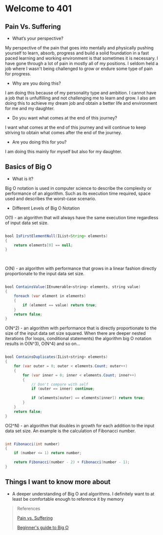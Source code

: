 # Welcome to 401

## Pain Vs. Suffering


- What’s your perspective?

My perspective of the pain that goes into mentally and physically pushing yourself to learn, absorb, progress and build a solid foundation in a fast paced learning and working environment is that sometimes it is necessary. I have gone through a lot of pain in mostly all of my positions. I seldom held a job where I wasn't being challenged to grow or endure some type of pain for progress.

- Why are you doing this?

I am doing this because of my personality type and ambition. I cannot have a job that is unfulfilling and not challenging me to learn and grow. I also am doing this to achieve my dream job and obtain a better life and environment for me and my daughter.

- Do you want what comes at the end of this journey?

I want what comes at the end of this journey and will continue to keep striving to obtain what comes after the end of the journey.

- Are you doing this for you?

I am doing this mainly for myself but also for my daughter. 


## Basics of Big O 

- What is it?

Big O notation is used in computer science to describe the complexity or performance of an algorithm. Such as its execution time required, space used and describes the worst-case scenario.

- Different Levels of Big O Notation

O(1) - an algorithm that will always have the same execution time regardless of input data set size.

```java

bool IsFirstElementNull(IList<String> elements)
{
    return elements[0] == null;
}

```

<br>

O(N) - an algorithm with performance that grows in a linear fashion directly proportionate to the input data set size. 

```java

bool ContainsValue(IEnumerable<string> elements, string value)
{
    foreach (var element in elements)
    {
        if (element == value) return true; 
    }     
    return false; 
}

```

O(N^2) - an algorithm with performance that is directly proportionate to the size of the input data set size squared. When there are deeper nested iterations (for loops, conditional statements) the algorithm big O notation results in O(N^3), O(N^4) and so on...

```java

bool ContainsDuplicates(IList<string> elements)
{
    for (var outer = 0; outer < elements.Count; outer++) 
    {
        for (var inner = 0; inner < elements.Count; inner++) 
        { 
            // Don't compare with self 
            if (outer == inner) continue;             
            
            if (elements[outer] == elements[inner]) return true; 
        }
    }    
    return false;
}

```

O(2^N) - an algorithm that doubles in growth for each addition to the input data set size. An example is the calculation of Fibonacci number.

```java 

int Fibonacci(int number)
{
    if (number <= 1) return number;
       
    return Fibonacci(number - 2) + Fibonacci(number - 1); 
}

```


## Things I want to know more about

- A deeper understanding of Big O and algorithms. I definitely want to at least be comfortable enough to reference it by memory

> References
>
>[Pain vs. Suffering](https://codefellows.github.io/code-401-python-guide/curriculum/class-01/notes/pain_suffering)
>
>[Beginner's guide to Big O](https://robbell.io/2009/06/a-beginners-guide-to-big-o-notation)